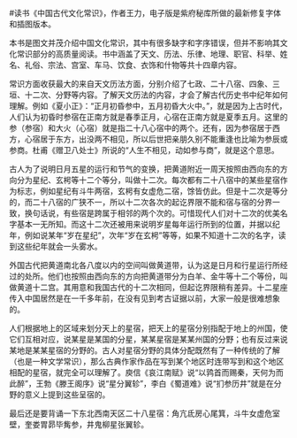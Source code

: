 #读书《中国古代文化常识》，作者王力，电子版是紫府秘库所做的最新修复字体和插图版本。

本书是图文并茂介绍中国文化常识，其中有很多缺字和字序错误，但并不影响其文化常识部分的高质量阅读。书中涵盖了天文、历法、乐律、地理、职官、科举、姓名、礼俗、宗法、宫室、车马、饮食、衣饰和什物等共十四章内容。

常识方面收获最大的来自天文历法方面，分别介绍了七政、二十八宿、四象、三垣、十二次、分野等内容。了解天文历法的内容，才会了解古代历史书中纪年如何理解。例如《夏小正》：“正月初昏参中，五月初昏大火中。”，就是因为上古时代，人们认为初昏时参宿在正南方就是春季正月，心宿在正南方就是夏季五月。这里的参（参宿）和大火（心宿）就是指二十八心宿中的两个。还有，因为参宿居于西方，心宿居于东方，出没两不相见，所以后世把亲朋久别不能重逢也比喻为参辰或参商。杜甫《赠卫八处士》所说的“人生不相见，动如参与商”，就是这个意思。

古人为了说明日月五星的运行和节气的变换，把黄道附近一周天按照由西向东的方向分为星纪、玄枵等十二个等分，叫做十二次。每次都有二十八宿中的某些星宿作为标志，例如星纪有斗牛两宿，玄枵有女虚危二宿，馀皆仿此。但是十二次是等分的，而二十八宿的广狭不一，所以十二次各次的起讫界限不能和宿与宿的分界一致，换句话说，有些宿是跨属于相邻的两个次的。可惜现代人们对十二次的优美名字基本一无所知。而这十二次还被用来说明岁星每年运行所到的位置，并据以纪年，例如说某年“岁在星纪”，次年“岁在玄枵”等等，如果不知道十二次的名字，读到这些纪年就会一头雾水。

外国古代把黄道南北各八度以内的空间叫做黄道带，认为这是日月和行星运行所经过的处所。他们也按照由西向东的方向把黄道带分为白羊、金牛等十二个等份，叫做黄道十二宫。其用意和我国古代的十二次相同，但起讫界限稍有差异。十二星座传入中国居然是在一千多年前，在没有见到考古证据以前，大家一般是很难想象的。

人们根据地上的区域来划分天上的星宿，把天上的星宿分别指配于地上的州国，使它们互相对应，说某星是某国的分星，某某星宿是某某州国的分野；也有反过来说某地是某某星宿的分野的。古人对星宿分野的具体分配既然有了一种传统的了解（也是一种文学常识），那么古典作家作品在写到某个地区时连带写到和这个地区相配的星宿，就完全可以理解了。庾信《哀江南赋》说“以鹑首而赐秦，天何为而此醉”，王勃《滕王阁序》说“星分翼轸”，李白《蜀道难》说“扪参历井”就是在分野的意义上提到这些呈宿的。

最后还是要背诵一下东北西南天区二十八星宿：角亢氐房心尾箕，斗牛女虚危室壁，奎娄胃昴毕觜参，井鬼柳星张翼轸。